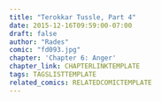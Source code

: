 ```yaml
---
title: "Terokkar Tussle, Part 4"
date: 2015-12-16T09:59:00-07:00
draft: false
author: "Rades"
comic: "fd093.jpg"
chapter: 'Chapter 6: Anger'
chapter_link: CHAPTERLINKTEMPLATE
tags: TAGSLISTTEMPLATE
related_comics: RELATEDCOMICTEMPLATE
---
```

